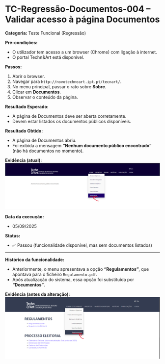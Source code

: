 # TC-Regressão-Documentos-004 – Validar acesso à página Documentos

**Categoria:** Teste Funcional (Regressão)  

**Pré-condições:**  
- O utilizador tem acesso a um browser (Chrome) com ligação à internet.  
- O portal Techn&Art está disponível.  

**Passos:**  
1. Abrir o browser.  
2. Navegar para `http://novotechneart.ipt.pt/tecnart/`.  
3. No menu principal, passar o rato sobre **Sobre**.  
4. Clicar em **Documentos**.  
5. Observar o conteúdo da página.  

**Resultado Esperado:**  
- A página de Documentos deve ser aberta corretamente.  
- Devem estar listados os documentos públicos disponíveis.  

**Resultado Obtido:**  
- A página de Documentos abriu.  
- Foi exibida a mensagem **“Nenhum documento público encontrado”** (não há documentos no momento).  

**Evidência (atual):**  
![Menu Atual](../evidence/Documentos.png)  

**Data da execução:**  
- 05/09/2025  

**Status:**  
- ✅ Passou (funcionalidade disponível, mas sem documentos listados)  

---

**Histórico da funcionalidade:**  
- Anteriormente, o menu apresentava a opção **“Regulamentos”**, que apontava para o ficheiro `Regulamento.pdf`.  
- Após atualização do sistema, essa opção foi substituída por **“Documentos”**.  

**Evidência (antes da alteração):**  
![Menu Antigo](../evidence/Regulamento.png)
